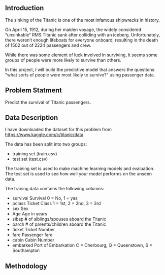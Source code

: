## Introduction

The sinking of the Titanic is one of the most infamous shipwrecks in history.

On April 15, 1912, during her maiden voyage, the widely considered “unsinkable” RMS Titanic sank after colliding with an iceberg. Unfortunately, there weren’t enough lifeboats for everyone onboard, resulting in the death of 1502 out of 2224 passengers and crew.

While there was some element of luck involved in surviving, it seems some groups of people were more likely to survive than others.

In this project, I will build the predictive model that answers the questions: "what sorts of people were most likely to survive?" using passenger data.

## Problem Statment

Predict the survival of Titanic passengers.

## Data Description

I have downloaded the dataset for this problem from https://www.kaggle.com/c/titanic/data

The data has been split into two groups:

 - training set (train.csv)
 - test set (test.csv)
 
The training set is used to make machine learning models and evaluation. The test set is used to see how well your model performs on the unseen data.

The traning data contains the following columns:

 - survival     Survival            0 = No, 1 = yes
 - pclass       Ticket Class        1 = 1st, 2 = 2nd, 3 = 3rd
 - sex          Sex
 - Age          Age in years
 - sibsp        # of siblings/spouses aboard the Titanic
 - parch        # of parents/children aboard the Titanic
 - ticket       Ticket Number
 - fare         Passenger fare
 - cabin        Cabin Number
 - embarked     Port of Embarkation    C = Cherbourg, Q = Queenstown, S = Southampton
 
 ## Methodology
 
 

